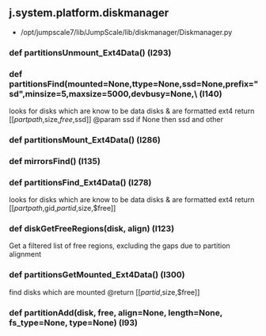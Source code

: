 ## j.system.platform.diskmanager

- /opt/jumpscale7/lib/JumpScale/lib/diskmanager/Diskmanager.py

### def partitionsUnmount_Ext4Data() (l293)

### def partitionsFind(mounted=None,ttype=None,ssd=None,prefix="sd",minsize=5,maxsize=5000,devbusy=None,\ (l140)

looks for disks which are know to be data disks & are formatted ext4
return [[$partpath,$size,$free,$ssd]]
@param ssd if None then ssd and other

### def partitionsMount_Ext4Data() (l286)

### def mirrorsFind() (l135)

### def partitionsFind_Ext4Data() (l278)

looks for disks which are know to be data disks & are formatted ext4
return [[$partpath,$gid,$partid,$size,$free]]

### def diskGetFreeRegions(disk, align) (l123)

Get a filtered list of free regions, excluding the gaps due to partition alignment

### def partitionsGetMounted_Ext4Data() (l300)

find disks which are mounted
@return [[$partid,$size,$free]]

### def partitionAdd(disk, free, align=None, length=None, fs_type=None, type=None) (l93)

